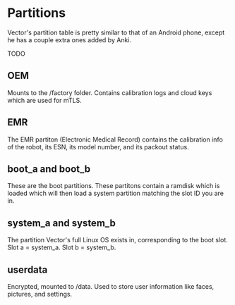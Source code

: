 # Partitions

Vector's partition table is pretty similar to that of an Android phone, except he has a couple extra ones added by Anki.

TODO

## OEM

Mounts to the /factory folder. Contains calibration logs and cloud keys which are used for mTLS.

## EMR

The EMR partiton (Electronic Medical Record) contains the calibration info of the robot, its ESN, its model number, and its packout status.

## boot_a and boot_b

These are the boot partitions. These partitons contain a ramdisk which is loaded which will then load a system partition matching the slot ID you are in.

## system_a and system_b

The partition Vector's full Linux OS exists in, corresponding to the boot slot. Slot a = system_a. Slot b = system_b.

## userdata

Encrypted, mounted to /data. Used to store user information like faces, pictures, and settings.